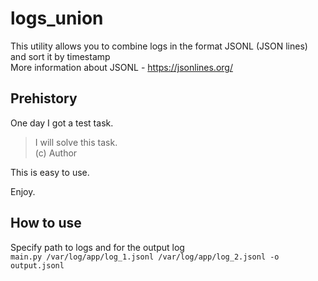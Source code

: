 # logs_union

This utility allows you to combine logs in the format JSONL (JSON lines) and sort it by timestamp  
More information about JSONL - https://jsonlines.org/

## Prehistory

One day I got a test task.

> I will solve this task.  
> (c) Author

This is easy to use.

Enjoy.

## How to use

Specify path to logs and for the output log  
`main.py /var/log/app/log_1.jsonl /var/log/app/log_2.jsonl -o output.jsonl`
